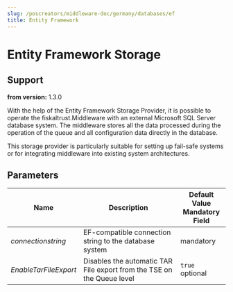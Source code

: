 ```yaml
---
slug: /poscreators/middleware-doc/germany/databases/ef
title: Entity Framework
---
```


# Entity Framework Storage

## Support

**from version:** 1.3.0

With the help of the Entity Framework Storage Provider, it is possible to operate the fiskaltrust.Middleware with an external Microsoft SQL Server database system. The middleware stores all the data processed during the operation of the queue and all configuration data directly in the database.

This storage provider is particularly suitable for setting up fail-safe systems or for integrating middleware into existing system architectures.

## Parameters

| Name                  | Description                                                            | **Default Value**<br />**Mandatory Field** |
| --------------------- | ---------------------------------------------------------------------- | ------------------------------------------ |
| _connectionstring_    | EF-compatible connection string to the database system                 | mandatory                                  |
| _EnableTarFileExport_ | Disables the automatic TAR File export from the TSE on the Queue level | `true` <br> optional                       |

